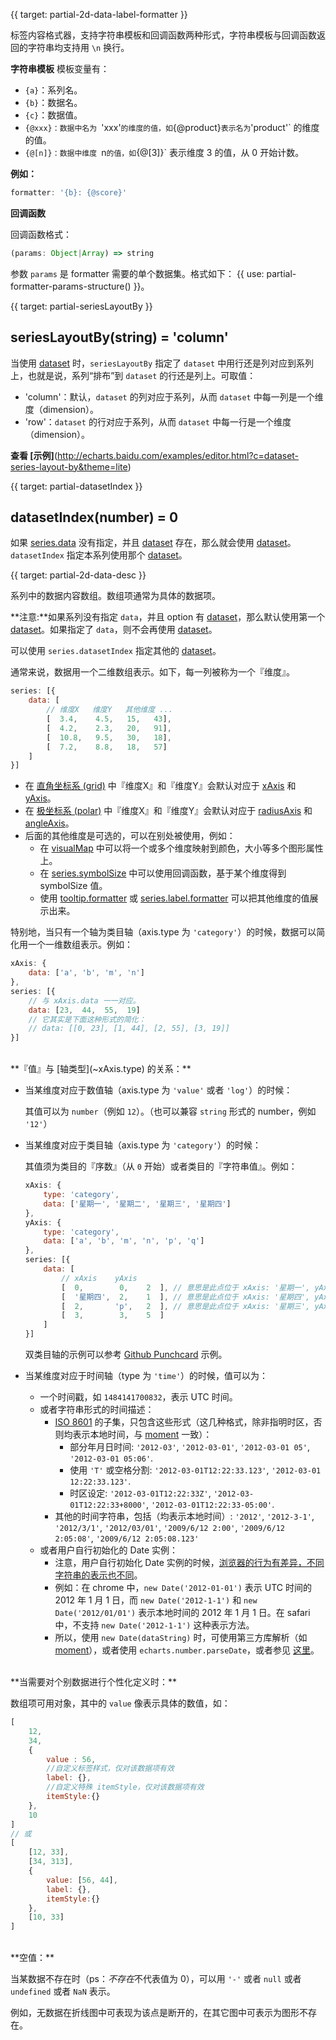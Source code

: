 {{ target: partial-2d-data-label-formatter }}

标签内容格式器，支持字符串模板和回调函数两种形式，字符串模板与回调函数返回的字符串均支持用 `\n` 换行。

**字符串模板**
模板变量有：
+ `{a}`：系列名。
+ `{b}`：数据名。
+ `{c}`：数据值。
+ `{@xxx}：数据中名为 `'xxx'` 的维度的值，如 `{@product}` 表示名为 `'product'` 的维度的值。
+ `{@[n]}：数据中维度 `n` 的值，如 `{@[3]}` 表示维度 3 的值，从 0 开始计数。

**例如：**
```js
formatter: '{b}: {@score}'
```

**回调函数**

回调函数格式：
```js
(params: Object|Array) => string
```
参数 `params` 是 formatter 需要的单个数据集。格式如下：
{{ use: partial-formatter-params-structure() }}。


{{ target: partial-seriesLayoutBy }}

## seriesLayoutBy(string) = 'column'

当使用 [dataset](~dataset) 时，`seriesLayoutBy` 指定了 `dataset` 中用行还是列对应到系列上，也就是说，系列“排布”到 `dataset` 的行还是列上。可取值：

+ 'column'：默认，`dataset` 的列对应于系列，从而 `dataset` 中每一列是一个维度（dimension）。
+ 'row'：`dataset` 的行对应于系列，从而 `dataset` 中每一行是一个维度（dimension）。

**查看 [示例]**(http://echarts.baidu.com/examples/editor.html?c=dataset-series-layout-by&theme=lite)

{{ target: partial-datasetIndex }}

## datasetIndex(number) = 0

如果 [series.data](~series.data) 没有指定，并且 [dataset](~dataset) 存在，那么就会使用 [dataset](~dataset)。`datasetIndex` 指定本系列使用那个 [dataset](~dataset)。



{{ target: partial-2d-data-desc }}

系列中的数据内容数组。数组项通常为具体的数据项。

**注意:**如果系列没有指定 `data`，并且 option 有 [dataset](~dataset)，那么默认使用第一个 [dataset](~dataset)。如果指定了 `data`，则不会再使用 [dataset](~dataset)。

可以使用 `series.datasetIndex` 指定其他的 [dataset](~dataset)。

通常来说，数据用一个二维数组表示。如下，每一列被称为一个『维度』。
```js
series: [{
    data: [
        // 维度X   维度Y   其他维度 ...
        [  3.4,    4.5,   15,   43],
        [  4.2,    2.3,   20,   91],
        [  10.8,   9.5,   30,   18],
        [  7.2,    8.8,   18,   57]
    ]
}]
```

+ 在 [直角坐标系 (grid)](~grid) 中『维度X』和『维度Y』会默认对应于 [xAxis](~xAxis) 和 [yAxis](~yAxis)。
+ 在 [极坐标系 (polar)](~polar) 中『维度X』和『维度Y』会默认对应于 [radiusAxis](~radiusAxis) 和 [angleAxis](~anbleAxis)。
+ 后面的其他维度是可选的，可以在别处被使用，例如：
    + 在 [visualMap](~visualMap) 中可以将一个或多个维度映射到颜色，大小等多个图形属性上。
    + 在 [series.symbolSize](~series.symbolSize) 中可以使用回调函数，基于某个维度得到 symbolSize 值。
    + 使用 [tooltip.formatter](~tooltip.formatter) 或 [series.label.formatter](~series.label.formatter) 可以把其他维度的值展示出来。

特别地，当只有一个轴为类目轴（axis.type 为 `'category'`）的时候，数据可以简化用一个一维数组表示。例如：
```js
xAxis: {
    data: ['a', 'b', 'm', 'n']
},
series: [{
    // 与 xAxis.data 一一对应。
    data: [23,  44,  55,  19]
    // 它其实是下面这种形式的简化：
    // data: [[0, 23], [1, 44], [2, 55], [3, 19]]
}]
```

<br>
**『值』与 [轴类型](~xAxis.type) 的关系：**

+ 当某维度对应于数值轴（axis.type 为 `'value'` 或者 `'log'`）的时候：

    其值可以为 `number`（例如 `12`）。（也可以兼容 `string` 形式的 number，例如 `'12'`）

+ 当某维度对应于类目轴（axis.type 为 `'category'`）的时候：

    其值须为类目的『序数』（从 `0` 开始）或者类目的『字符串值』。例如：
    ```js
    xAxis: {
        type: 'category',
        data: ['星期一', '星期二', '星期三', '星期四']
    },
    yAxis: {
        type: 'category',
        data: ['a', 'b', 'm', 'n', 'p', 'q']
    },
    series: [{
        data: [
            // xAxis    yAxis
            [  0,        0,    2  ], // 意思是此点位于 xAxis: '星期一', yAxis: 'a'。
            [  '星期四',  2,    1  ], // 意思是此点位于 xAxis: '星期四', yAxis: 'm'。
            [  2,       'p',   2  ], // 意思是此点位于 xAxis: '星期三', yAxis: 'p'。
            [  3,        3,    5  ]
        ]
    }]
    ```
    双类目轴的示例可以参考 [Github Punchcard](${galleryEditorPath}scatter-punchCard) 示例。

+ 当某维度对应于时间轴（type 为 `'time'`）的时候，值可以为：
    + 一个时间戳，如 `1484141700832`，表示 UTC 时间。
    + 或者字符串形式的时间描述：
        + [ISO 8601](http://www.ecma-international.org/ecma-262/5.1/#sec-15.9.1.15) 的子集，只包含这些形式（这几种格式，除非指明时区，否则均表示本地时间，与 [moment](https://momentjs.com/) 一致）：
            + 部分年月日时间: `'2012-03'`, `'2012-03-01'`, `'2012-03-01 05'`, `'2012-03-01 05:06'`.
            + 使用 `'T'` 或空格分割: `'2012-03-01T12:22:33.123'`, `'2012-03-01 12:22:33.123'`.
            + 时区设定: `'2012-03-01T12:22:33Z'`, `'2012-03-01T12:22:33+8000'`, `'2012-03-01T12:22:33-05:00'`.
        + 其他的时间字符串，包括（均表示本地时间）:
          `'2012'`, `'2012-3-1'`, `'2012/3/1'`, `'2012/03/01'`,
          `'2009/6/12 2:00'`, `'2009/6/12 2:05:08'`, `'2009/6/12 2:05:08.123'`
    + 或者用户自行初始化的 Date 实例：
        + 注意，用户自行初始化 Date 实例的时候，[浏览器的行为有差异，不同字符串的表示也不同](http://dygraphs.com/date-formats.html)。
        + 例如：在 chrome 中，`new Date('2012-01-01')` 表示 UTC 时间的 2012 年 1 月 1 日，而 `new Date('2012-1-1')` 和 `new Date('2012/01/01')` 表示本地时间的 2012 年 1 月 1 日。在 safari 中，不支持 `new Date('2012-1-1')` 这种表示方法。
        + 所以，使用 `new Date(dataString)` 时，可使用第三方库解析（如 [moment](https://momentjs.com/)），或者使用 `echarts.number.parseDate`，或者参见 [这里](http://dygraphs.com/date-formats.html)。

<br>
**当需要对个别数据进行个性化定义时：**

数组项可用对象，其中的 `value` 像表示具体的数值，如：
```js
[
    12,
    34,
    {
        value : 56,
        //自定义标签样式，仅对该数据项有效
        label: {},
        //自定义特殊 itemStyle，仅对该数据项有效
        itemStyle:{}
    },
    10
]
// 或
[
    [12, 33],
    [34, 313],
    {
        value: [56, 44],
        label: {},
        itemStyle:{}
    },
    [10, 33]
]
```

<br>
**空值：**

当某数据不存在时（ps：*不存在*不代表值为 0），可以用 `'-'` 或者 `null` 或者 `undefined` 或者 `NaN` 表示。

例如，无数据在折线图中可表现为该点是断开的，在其它图中可表示为图形不存在。

<br><br>
